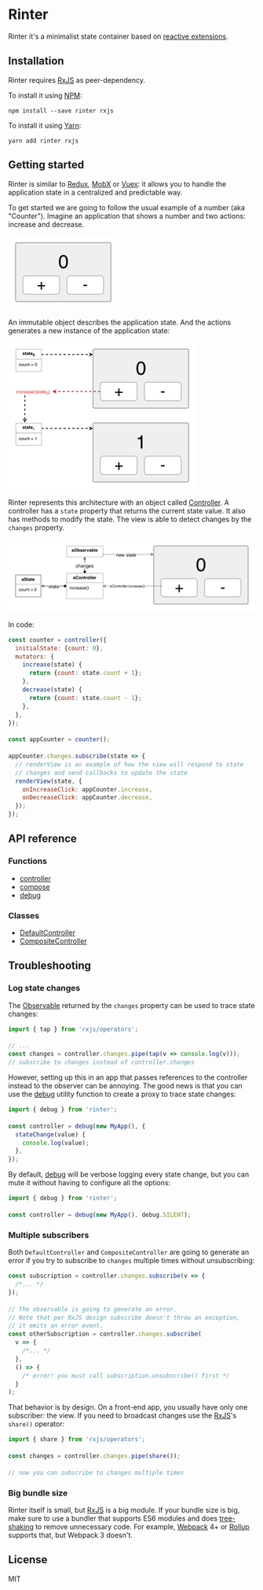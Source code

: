 # Rinter

Rinter it's a minimalist state container based on [reactive extensions].

## Installation

Rinter requires [RxJS] as peer-dependency.

To install it using [NPM]:

```shell
npm install --save rinter rxjs
```

To install it using [Yarn]:

```shell
yarn add rinter rxjs
```

## Getting started

Rinter is similar to [Redux], [MobX] or [Vuex]: it allows you to handle the
application state in a centralized and predictable way.

To get started we are going to follow the usual example of a number (aka
"Counter"). Imagine an application that shows a number and two actions: increase
and decrease.

<img src="./docs/images/introduction-diagram-1.png" alt="Application displaying a number and two buttons: plus and minus" width="225">

An immutable object describes the application state. And the actions generates a
new instance of the application state:

<img src="./docs/images/introduction-diagram-2.png" alt="Diagram displaying an action called increase that creates a new state" width="383">

Rinter represents this architecture with an object called [Controller]. A
controller has a `state` property that returns the current state value. It also
has methods to modify the state. The view is able to detect changes by the
`changes` property.

<img src="./docs/images/introduction-diagram-3.png" alt="Diagram of the Rinter architecture" width="510">

In code:

```js
const counter = controller({
  initialState: {count: 0},
  mutators: {
    increase(state) {
      return {count: state.count + 1};
    },
    decrease(state) {
      return {count: state.count - 1};
    },
  },
});

const appCounter = counter();

appCounter.changes.subscribe(state => {
  // renderView is an example of how the view will respond to state
  // changes and send callbacks to update the state
  renderView(state, {
    onIncreaseClick: appCounter.increase,
    onDecreaseClick: appCounter.decrease,
  });
});
```

## API reference

### Functions

- [controller]
- [compose]
- [debug]

### Classes

- [DefaultController]
- [CompositeController]

## Troubleshooting

### Log state changes

The [Observable] returned by the `changes` property can be used to trace state
changes:

```js
import { tap } from 'rxjs/operators';

// ...
const changes = controller.changes.pipe(tap(v => console.log(v)));
// subscribe to changes instead of controller.changes
```

However, setting up this in an app that passes references to the controller
instead to the observer can be annoying. The good news is that you can use the
[debug] utility function to create a proxy to trace state changes:

```js
import { debug } from 'rinter';

const controller = debug(new MyApp(), {
  stateChange(value) {
    console.log(value);
  },
});
```

By default, [debug] will be verbose logging every state change, but you can mute
it without having to configure all the options:

```js
import { debug } from 'rinter';

const controller = debug(new MyApp(), debug.SILENT);
```

### Multiple subscribers

Both `DefaultController` and `CompositeController` are going to generate an
error if you try to subscribe to `changes` multiple times without unsubscribing:

```js
const subscription = controller.changes.subscribe(v => {
  /*... */
});

// The observable is going to generate an error.
// Note that per RxJS design subscribe doesn't throw an exception,
// it emits an error event.
const otherSubscription = controller.changes.subscribe(
  v => {
    /*... */
  },
  () => {
    /* error! you must call subscription.unsubscribe() first */
  }
);
```

That behavior is by design. On a front-end app, you usually have only one
subscriber: the view. If you need to broadcast changes use the [RxJS]'s
`share()` operator:

```js
import { share } from 'rxjs/operators';

const changes = controller.changes.pipe(share());

// now you can subscribe to changes multiple times
```

### Big bundle size

Rinter itself is small, but [RxJS] is a big module. If your bundle size is big,
make sure to use a bundler that supports ES6 modules and does [tree-shaking] to
remove unnecessary code. For example, [Webpack] 4+ or [Rollup] supports that,
but Webpack 3 doesn't.

## License

MIT

[reactive extensions]: https://github.com/ReactiveX/rxjs
[rxjs]: https://github.com/ReactiveX/rxjs
[npm]: https://www.npmjs.com/
[yarn]: https://yarnpkg.com/
[redux]: https://redux.js.org/
[mobx]: https://mobx.js.org/
[vuex]: https://vuex.vuejs.org/
[observable]: http://reactivex.io/documentation/observable.html
[tree-shaking]: https://webpack.js.org/guides/tree-shaking/
[webpack]: https://webpack.js.org
[rollup]: https://rollupjs.org/
[controller]: ./docs/reference/functions/controller.md
[compose]: ./docs/reference/functions/compose.md
[debug]: ./docs/reference/functions/debug.md
[defaultcontroller]: ./docs/reference/classes/DefaultController.md
[compositecontroller]: ./docs/reference/classes/CompositeController.md

